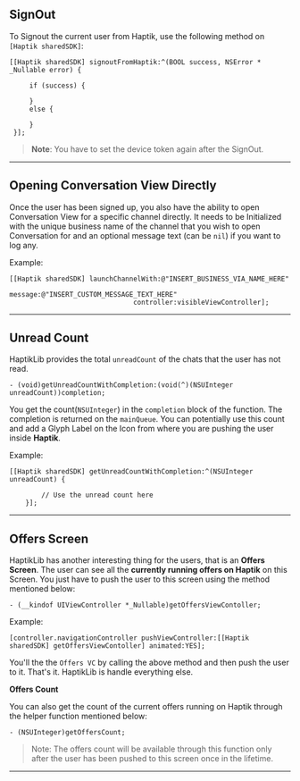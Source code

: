 ## SignOut

To Signout the current user from Haptik, use the following method on `[Haptik sharedSDK]`:

```
[[Haptik sharedSDK] signoutFromHaptik:^(BOOL success, NSError * _Nullable error) {

     if (success) {

     }
     else {

     }
 }];
```

> **Note**: You have to set the device token again after the SignOut.

---


## Opening Conversation View Directly

Once the user has been signed up, you also have the ability to open Conversation View for a specific channel directly. It needs to be Initialized with the unique business name of the channel that you wish to open Conversation for and an optional message text (can be `nil`) if you want to log any.

Example:

```
[[Haptik sharedSDK] launchChannelWith:@"INSERT_BUSINESS_VIA_NAME_HERE"
                                  message:@"INSERT_CUSTOM_MESSAGE_TEXT_HERE"
                               controller:visibleViewController];
```


---

## Unread Count

HaptikLib provides the total `unreadCount` of the chats that the user has not read.

```
- (void)getUnreadCountWithCompletion:(void(^)(NSUInteger unreadCount))completion;
```

You get the count(`NSUInteger`) in the `completion` block of the function. The completion is returned on the `mainQueue`. You can potentially use this count and add a Glyph Label on the Icon from where you are pushing the user inside **Haptik**.

Example:

```
[[Haptik sharedSDK] getUnreadCountWithCompletion:^(NSUInteger unreadCount) {

        // Use the unread count here        
    }];
```

---

## Offers Screen

HaptikLib has another interesting thing for the users, that is an **Offers Screen**. The user can see all the **currently running offers on Haptik** on this Screen. You just have to push the user to this screen using the method mentioned below:

```
- (__kindof UIViewController *_Nullable)getOffersViewContoller;
```

Example:

```
[controller.navigationController pushViewController:[[Haptik sharedSDK] getOffersViewContoller] animated:YES];
```

You'll the the `Offers VC` by calling the above method and then push the user to it. That's it. HaptikLib is handle everything else.

**Offers Count**

You can also get the count of the current offers running on Haptik through the helper function mentioned below:

```
- (NSUInteger)getOffersCount;
```

> Note: The offers count will be available through this function only after the user has been pushed to this screen once in the lifetime.

---
